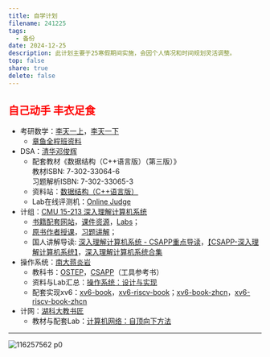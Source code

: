 ```yaml
---    
title: 自学计划
filename: 241225
tags:  
  - 备份  
date: 2024-12-25  
description: 此计划主要于25寒假期间实施，会因个人情况和时间规划灵活调整。
top: false  
share: true  
delete: false  
---
```


## <font color=red>自己动手 丰衣足食</font>
- 考研数学：[李天一上](https://www.bilibili.com/video/BV1j44y1E7ot)，[李天一下](https://www.bilibili.com/video/BV1ZK4y1u7WU)
    - [章鱼全程班资料](https://pan.baidu.com/disk/main#/index?category=all&path=%2F新建大学%2F学习资料%2F03.张宇)
- DSA：[清华邓俊辉](https://www.bilibili.com/video/BV1jt4y117KR)
    - 配套教材《数据结构（C++语言版）（第三版）》  
    教材ISBN: 7-302-33064-6  
    习题解析ISBN: 7-302-33065-3
    - 资料站：[数据结构（C++语言版）](https://dsa.cs.tsinghua.edu.cn/~deng/ds/dsacpp/index.htm)
    - Lab在线评测机：[Online Judge](https://dsa.cs.tsinghua.edu.cn/oj/foyer.shtml)
- 计组：[CMU 15-213 深入理解计算机系统](https://hackway.org/docs/cs/sophomore/system/cs15213/)
    - [书籍配套网站](http://csapp.cs.cmu.edu)，[课件资源](https://www.cs.cmu.edu/~213/schedule.html)，[Labs](http://csapp.cs.cmu.edu/3e/labs.html)；
    - [原书作者授课](https://www.bilibili.com/video/BV1iW411d7hd)，[习题讲解](https://www.bilibili.com/video/BV1yy4y117YN)；
    - 国人讲解导读:
        [深入理解计算机系统 - CSAPP重点导读](https://www.bilibili.com/video/BV1RK4y1R7Kf)，[【CSAPP-深入理解计算机系统】](https://www.bilibili.com/video/BV1cD4y1D7uR)，[深入理解计算机系统合集](https://www.bilibili.com/video/BV17K4y1N7Q2)
- 操作系统：[南大蒋炎岩](https://space.bilibili.com/202224425/lists/192498?type=season)
    - 教科书：[OSTEP](https://pages.cs.wisc.edu/~remzi/OSTEP/)，[CSAPP](https://csapp.cs.cmu.edu)（工具参考书）
    - 资料与Lab汇总：[操作系统：设计与实现](https://jyywiki.cn/OS/2022/index.html)
    - 配套实现xv6：[xv6-book](https://pdos.csail.mit.edu/6.828/2018/xv6/book-rev11.pdf "通用版")，[xv6-riscv-book](https://pdos.csail.mit.edu/6.1810/2024/xv6/book-riscv-rev4.pdf "RISCV版")；[xv6-book-zhcn](https://github.com/pleasewhy/xv6-book-2020-Chinese "中文")，[xv6-riscv-book-zhcn](https://github.com/zhenyu-zang/xv6-riscv-book-Chinese "中文")
- 计网：[湖科大教书匠](https://www.bilibili.com/video/BV1c4411d7jb)
    - 教材与配套Lab：[计算机网络：自顶向下方法](http://gaia.cs.umass.edu/kurose_ross/index.php)

---
![116257562 p0](https://s1.imagehub.cc/images/2024/12/25/f729b00392eff717ee0cdc464114e5a8.png "想来一发吗")
